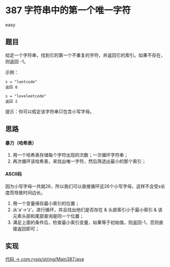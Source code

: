 # 387 字符串中的第一个唯一字符

easy

## 题目

给定一个字符串，找到它的第一个不重复的字符，并返回它的索引。如果不存在，则返回 -1。

示例：
```
s = "leetcode"
返回 0

s = "loveleetcode"
返回 2
```

提示：你可以假定该字符串只包含小写字母。

## 思路

#### 暴力（哈希表）

1. 用一个哈希表存储每个字符出现的次数；一次循环字符串；
2. 再次循环该哈希表，来找出唯一字符，然后筛选出最小的那个索引；


#### ASCII码

因为小写字母一共就26，所以我们可以直接循环这26个小写字母，这样不会受s长度而导致时间边长。

1. 用一个变量保存最小索引的位置；
2. 从'a'->'z'，进行循环，并且找出他们是否存在 & 头部索引小于最小索引 & 该元素头部和尾部查询是同一个位置；
3. 满足上面的条件后，检查最小索引变量，如果等于初始值，则返回-1，否则直接返回即可； 

## 实现

[代码 -> com.rysis/string/Main387.java](../../src/com/rysis/string/Main387.java)